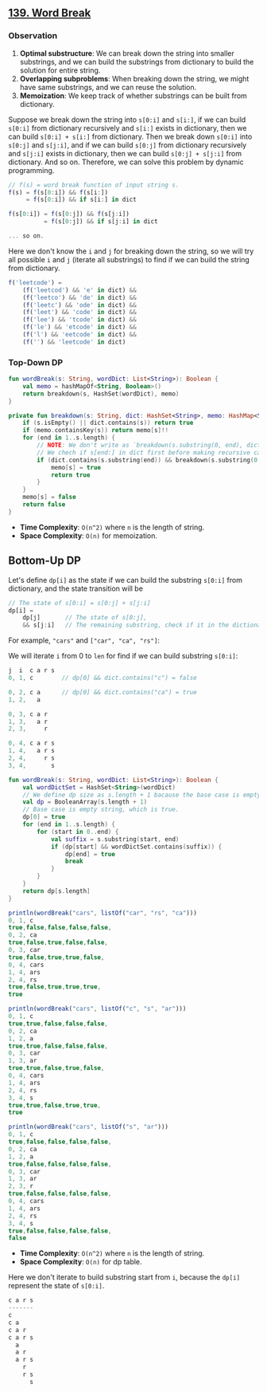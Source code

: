 ## [139. Word Break](https://leetcode.com/problems/word-break/)

### Observation
1. **Optimal substructure**: We can break down the string into smaller substrings, and we can build the substrings from dictionary to build the solution for entire string.
2. **Overlapping subproblems**: When breaking down the string, we might have same substrings, and we can reuse the solution.
3. **Memoization**: We keep track of whether substrings can be built from dictionary.

Suppose we break down the string into `s[0:i]` and `s[i:]`, if we can build `s[0:i]` from dictionary recursively and `s[i:]` exists in dictionary, then we can build `s[0:i] + s[i:]` from dictionary. Then we break down `s[0:i]` into `s[0:j]` and `s[j:i]`, and if we can build `s[0:j]` from dictionary recursively and `s[j:i]` exists in dictionary, then we can build `s[0:j] + s[j:i]` from dictionary. And so on. Therefore, we can solve this problem by dynamic programming.

```js
// f(s) = word break function of input string s.
f(s) = f(s[0:i]) && f(s[i:])
     = f(s[0:i]) && if s[i:] in dict

f(s[0:i]) = f(s[0:j]) && f(s[j:i])
          = f(s[0:j]) && if s[j:i] in dict

... so on.
```

Here we don't know the `i` and `j` for breaking down the string, so we will try all possible `i` and `j` (iterate all substrings) to find if we can build the string from dictionary.

```js
f('leetcode') =
    (f('leetcod') && 'e' in dict) &&
    (f('leetco') && 'de' in dict) &&
    (f('leetc') && 'ode' in dict) &&
    (f('leet') && 'code' in dict) &&
    (f('lee') && 'tcode' in dict) &&
    (f('le') && 'etcode' in dict) &&
    (f('l') && 'eetcode' in dict) &&
    (f('') && 'leetcode' in dict)
```

### Top-Down DP

```kotlin
fun wordBreak(s: String, wordDict: List<String>): Boolean {
    val memo = hashMapOf<String, Boolean>()
    return breakdown(s, HashSet(wordDict), memo)
}

private fun breakdown(s: String, dict: HashSet<String>, memo: HashMap<String, Boolean>): Boolean {
    if (s.isEmpty() || dict.contains(s)) return true
    if (memo.containsKey(s)) return memo[s]!!
    for (end in 1..s.length) {
        // NOTE: We don't write as `breakdown(s.substring(0, end), dict, memo) && dict.contains(s.substring(end)))` that leads to StackOverflowError because we evaluate the second condition even the first condition is false, which causes unnecessary recursive calls.
        // We chech if s[end:] in dict first before making recursive call, this ensures we only make recursive call when s[end:] in dict.
        if (dict.contains(s.substring(end)) && breakdown(s.substring(0, end), dict, memo)) {
            memo[s] = true
            return true
        }
    }
    memo[s] = false
    return false
}
```

* **Time Complexity**: `O(n^2)` where `n` is the length of string.
* **Space Complexity**: `O(n)` for memoization.

## Bottom-Up DP
Let's define `dp[i]` as the state if we can build the substring `s[0:i]` from dictionary, and the state transition will be

```js
// The state of s[0:i] = s[0:j] + s[j:i]
dp[i] = 
    dp[j]       // The state of s[0:j], 
    && s[j:i]   // The remaining substring, check if it in the dictionary
```

For example, `"cars"` and `["car", "ca", "rs"]`:

We will iterate `i` from 0 to `len` for find if we can build substring `s[0:i]`:

```js
j  i  c a r s
0, 1, c        // dp[0] && dict.contains("c") = false

0, 2, c a      // dp[0] && dict.contains("ca") = true
1, 2,   a

0, 3, c a r
1, 3,   a r
2, 3,     r

0, 4, c a r s
1, 4,   a r s
2, 4,     r s
3, 4,       s
```

```kotlin
fun wordBreak(s: String, wordDict: List<String>): Boolean {
    val wordDictSet = HashSet<String>(wordDict)
    // We define dp size as s.length + 1 bacause the base case is empty string, that is s[0:0] = "".
    val dp = BooleanArray(s.length + 1)
    // Base case is empty string, which is true.
    dp[0] = true
    for (end in 1..s.length) {
        for (start in 0..end) {
            val suffix = s.substring(start, end)
            if (dp[start] && wordDictSet.contains(suffix)) {
                dp[end] = true
                break
            }
        }
    }
    return dp[s.length]
}
```

```js
println(wordBreak("cars", listOf("car", "rs", "ca")))
0, 1, c
true,false,false,false,false,
0, 2, ca
true,false,true,false,false,
0, 3, car
true,false,true,true,false,
0, 4, cars
1, 4, ars
2, 4, rs
true,false,true,true,true,
true

println(wordBreak("cars", listOf("c", "s", "ar")))
0, 1, c
true,true,false,false,false,
0, 2, ca
1, 2, a
true,true,false,false,false,
0, 3, car
1, 3, ar
true,true,false,true,false,
0, 4, cars
1, 4, ars
2, 4, rs
3, 4, s
true,true,false,true,true,
true

println(wordBreak("cars", listOf("s", "ar")))
0, 1, c
true,false,false,false,false,
0, 2, ca
1, 2, a
true,false,false,false,false,
0, 3, car
1, 3, ar
2, 3, r
true,false,false,false,false,
0, 4, cars
1, 4, ars
2, 4, rs
3, 4, s
true,false,false,false,false,
false
```

* **Time Complexity**: `O(n^2)` where `n` is the length of string.
* **Space Complexity**: `O(n)` for dp table.

Here we don't iterate to build substring start from `i`, because the `dp[i]` represent the state of `s[0:i]`.

```js
c a r s
-------
c
c a
c a r
c a r s
  a
  a r
  a r s
    r
    r s
      s
```